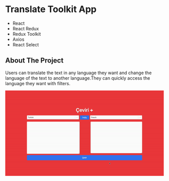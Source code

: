 <h1>Translate Toolkit App</h1>

- React
- React Redux
- Redux Toolkit
- Axios
- React Select


<h2>About The Project</h2>
Users can translate the text in any language they want and change the language of the text to another language.They can quickly access the language they want with filters.

![](translate.gif)